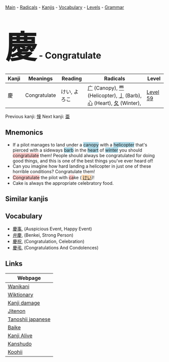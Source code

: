 <style> bigfont {font-size: 100px}</style>
[Main](../index.md) -
[Radicals](../radicals.md) -
[Kanjis](../kanjis.md) -
[Vocabulary](../vocabulary.md) -
[Levels](../levels.md) -
[Grammar](../grammar.md)
# <bigfont> 慶</bigfont> - Congratulate 

| Kanji | Meanings | Reading | Radicals | Level |
| --- | --- | --- | --- | --- |
| 慶 | Congratulate | けい, よろこ | [广](../radicals/广.md) (Canopy), [覀](../radicals/覀.md) (Helicopter), [亅](../radicals/亅.md) (Barb), [心](../radicals/心.md) (Heart), [夂](../radicals/夂.md) (Winter),  | [Level 59](../levels/wk_level59.md) |

Previous kanji: [憧](憧.md) Next kanji: [亜](亜.md) 

## Mnemonics
 * If a pilot manages to land under a <span style="background-color:#ADD8E6"> canopy</span> with a <span style="background-color:#ADD8E6"> helicopter</span> that's pierced with a sideways <span style="background-color:#ADD8E6"> barb</span> in the <span style="background-color:#ADD8E6"> heart</span> of <span style="background-color:#ADD8E6"> winter</span> you should <span style="background-color:#ffcccb"> congratulate</span> them! People should always be congratulated for doing good things, and this is one of the best things you've ever heard of!
* Can you imagine how hard landing a helicopter in just one of these horrible conditions? Congratulate them!
* <span style="background-color:#ffcccb"> Congratulate</span> the pilot with <span style="background-color:#ffcccb"> ca</span>ke (<span style="background-color:#fed8b1"> [けい](https://jisho.org/search/けい)</span>)!
* Cake is always the appropriate celebratory food.


## Similar kanjis
 


## Vocabulary
 * [慶事](../vocabulary/慶.md), (Auspicious Event, Happy Event)
* [弁慶](../vocabulary/慶.md), (Benkei, Strong Person)
* [慶祝](../vocabulary/慶.md), (Congratulation, Celebration)
* [慶弔](../vocabulary/慶.md), (Congratulations And Condolences)



## Links 

| Webpage |
| --- |
| [Wanikani          ](https://www.wanikani.com/kanji/慶) |
| [Wiktionary        ](https://en.wiktionary.org/wiki/慶) |
| [Kanji damage      ](http://www.kanjidamage.com/kanji/search?utf8=✓&q=慶) |
| [Jitenon           ](https://jitenon.com/kanji/慶) |
| [Tanoshii japanese ](https://www.tanoshiijapanese.com/dictionary/kanji.cfm?k=慶) |
| [Baike             ](https://baike.baidu.com/item/慶) |
| [Kanji Alive       ](https://app.kanjialive.com/慶) |
| [Kanshudo          ](https://www.kanshudo.com/searchmn?q=慶) |
| [Koohii            ](https://kanji.koohii.com/study/kanji/慶) |
